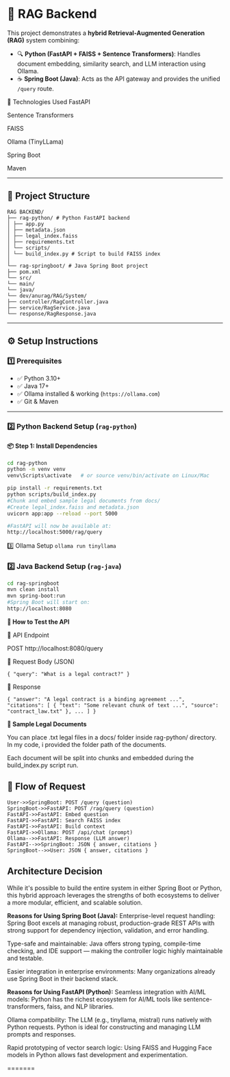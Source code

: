 
# 🧠 RAG Backend

This project demonstrates a **hybrid Retrieval-Augmented Generation (RAG)** system combining:

- 🔍 **Python (FastAPI + FAISS + Sentence Transformers)**: Handles document embedding, similarity search, and LLM interaction using Ollama.
- ☕ **Spring Boot (Java)**: Acts as the API gateway and provides the unified `/query` route.

🧠 Technologies Used
FastAPI

Sentence Transformers

FAISS

Ollama (TinyLLama)

Spring Boot

Maven



---

## 📁 Project Structure
````
RAG BACKEND/
├── rag-python/ # Python FastAPI backend
│ ├── app.py
│ ├── metadata.json
│ ├── legal_index.faiss
│ ├── requirements.txt
│ └── scripts/
│ └── build_index.py # Script to build FAISS index
│
└── rag-springboot/ # Java Spring Boot project
├── pom.xml
└── src/
└── main/
└── java/
└── dev/anurag/RAG/System/
├── controller/RagController.java
├── service/RagService.java
└── response/RagResponse.java
````

---

## ⚙️ Setup Instructions

### 1️⃣ Prerequisites

- ✅ Python 3.10+
- ✅ Java 17+
- ✅ Ollama installed & working (`https://ollama.com`)
- ✅ Git & Maven

---

### 2️⃣ Python Backend Setup (`rag-python`)

#### 📦 Step 1: Install Dependencies

```bash
cd rag-python
python -m venv venv
venv\Scripts\activate   # or source venv/bin/activate on Linux/Mac

pip install -r requirements.txt
python scripts/build_index.py 
#Chunk and embed sample legal documents from docs/
#Create legal_index.faiss and metadata.json
uvicorn app:app --reload --port 5000

#FastAPI will now be available at:
http://localhost:5000/rag/query
```
3️⃣ Ollama Setup
``ollama run tinyllama
``

### 2️⃣ Java Backend Setup (`rag-java`)
```bash
cd rag-springboot
mvn clean install
mvn spring-boot:run
#Spring Boot will start on:
http://localhost:8080
```
**🧪 How to Test the API**

🔁 API Endpoint

POST http://localhost:8080/query

🔸 Request Body (JSON)

``{
"query": "What is a legal contract?"
}
``

🔹 Response

``{
"answer": "A legal contract is a binding agreement ...",
"citations": [
{
"text": "Some relevant chunk of text ...",
"source": "contract_law.txt"
},
...
]
}
``



**📄 Sample Legal Documents**

You can place .txt legal files in a docs/ folder inside rag-python/ directory. In my code, i provided the folder path of the documents.

Each document will be split into chunks and embedded during the build_index.py script run.



## 📁 Flow of Request
    User->>SpringBoot: POST /query (question)
    SpringBoot->>FastAPI: POST /rag/query (question)
    FastAPI->>FastAPI: Embed question
    FastAPI->>FastAPI: Search FAISS index
    FastAPI->>FastAPI: Build context
    FastAPI->>Ollama: POST /api/chat (prompt)
    Ollama-->>FastAPI: Response (LLM answer)
    FastAPI-->>SpringBoot: JSON { answer, citations }
    SpringBoot-->>User: JSON { answer, citations }

## Architecture Decision
While it's possible to build the entire system in either Spring Boot or Python, this hybrid approach leverages the strengths of both ecosystems to deliver a more modular, efficient, and scalable solution.

 **Reasons for Using Spring Boot (Java):**
Enterprise-level request handling: Spring Boot excels at managing robust, production-grade REST APIs with strong support for dependency injection, validation, and error handling.

Type-safe and maintainable: Java offers strong typing, compile-time checking, and IDE support — making the controller logic highly maintainable and testable.

Easier integration in enterprise environments: Many organizations already use Spring Boot in their backend stack.

 **Reasons for Using FastAPI (Python):**
Seamless integration with AI/ML models: Python has the richest ecosystem for AI/ML tools like sentence-transformers, faiss, and NLP libraries.

Ollama compatibility: The LLM (e.g., tinyllama, mistral) runs natively with Python requests. Python is ideal for constructing and managing LLM prompts and responses.

Rapid prototyping of vector search logic: Using FAISS and Hugging Face models in Python allows fast development and experimentation.












=======
